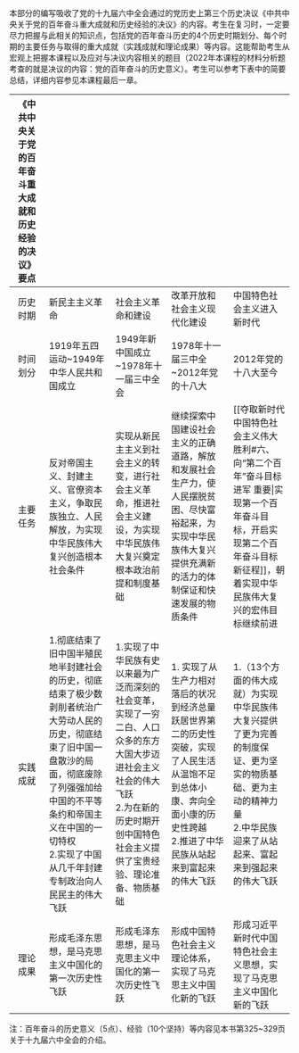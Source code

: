 本部分的编写吸收了党的十九届六中全会通过的党历史上第三个历史决议《中共中央关于党的百年奋斗重大成就和历史经验的决议》的内容。考生在复习时，一定要尽力把握与此相关的知识点，包括党的百年奋斗历史的4个历史时期划分、每个时期的主要任务与取得的重大成就（实践成就和理论成果）等内容。这能帮助考生从宏观上把握本课程以及应对与决议内容相关的题目（2022年本课程的材料分析题考查的就是决议的内容：党的百年奋斗的历史意义）。考生可以参考下表中的简要总结，详细内容参见本课程最后一章。

|《中共中央关于党的百年奋斗重大成就和历史经验的决议》要点|||||
|:---:|:---|:---|:---|:---|
|历史时期|新民主主义革命|社会主义革命和建设|改革开放和社会主义现代化建设| 中国特色社会主义进入新时代|
|时间划分|1919年五四运动~1949年中华人民共和国成立|1949年新中国成立~1978年十一届三中全会|1978年十一届三中全~2012年党的十八大|2012年党的十八大至今|
|主要任务|反对帝国主义、封建主义、官僚资本主义，争取民族独立、人民解放，为实现中华民族伟大复兴创造根本社会条件|实现从新民主主义到社会主义的转变，进行社会主义革命，推进社会主义建设，为实现中华民族伟大复兴奠定根本政治前提和制度基础|继续探索中国建设社会主义的正确道路，解放和发展社会生产力，使人民摆脱贫困、尽快富裕起来，为实现中华民族伟大复兴提供充满新的活力的体制保证和快速发展的物质条件|[[夺取新时代中国特色社会主义伟大胜利#六、向“第二个百年”奋斗目标进军 重要\|实现第一个百年奋斗目标，开启实现第二个百年奋斗目标新征程]]，朝着实现中华民族伟大复兴的宏伟目标继续前进|
|实践成就|1.彻底结束了旧中国半殖民地半封建社会的历史，彻底结束了极少数剥削者统治广大劳动人民的历史，彻底结束了旧中国一盘散沙的局面，彻底废除了列强强加给中国的不平等条约和帝国主义在中国的一切特权<br>2.实现了中国从几千年封建专制政治向人民民主的伟大飞跃|1.实现了中华民族有史以来最为广泛而深刻的社会变革，实现了一穷二白、人口众多的东方大国大步迈进社会主义社会的伟大飞跃<br>2.为在新的历史时期开创中国特色社会主义提供了宝贵经验、理论准备、物质基础|1. 实现了从生产力相对落后的状况到经济总量跃居世界第二的历史性突破，实现了人民生活从温饱不足到总体小康、奔向全面小康的历史性跨越<br>2.推进了中华民族从站起来到富起来的伟大飞跃|1.（13个方面的伟大成就）为实现中华民族伟大复兴提供了更为完善的制度保证、更为坚实的物质基础、更为主动的精神力量<br>2.中华民族迎来了从站起来、富起来到强起来的伟大飞跃|
|理论成果|形成毛泽东思想，是马克思主义中国化的第一次历史性飞跃|形成毛泽东思想，是马克思主义中国化的第一次历史性飞跃|形成中国特色社会主义理论体系，实现了马克思主义中国化新的飞跃|形成习近平新时代中国特色社会主义思想，实现了马克思主义中国化新的飞跃|^5iiqp7

注：百年奋斗的历史意义（5点）、经验（10个坚持）等内容见本书第325~329页关于十九届六中全会的介绍。